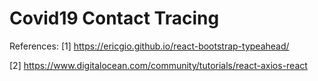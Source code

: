 # Covid19 Contact Tracing

References:
[1] https://ericgio.github.io/react-bootstrap-typeahead/

[2] https://www.digitalocean.com/community/tutorials/react-axios-react